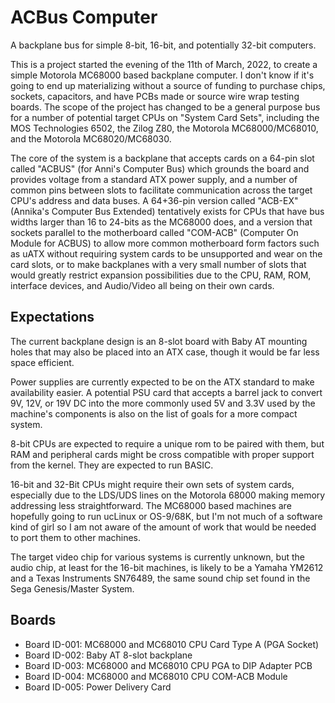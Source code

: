 # ACBus Computer
A backplane bus for simple 8-bit, 16-bit, and potentially 32-bit computers. 

This is a project started the evening of the 11th of March, 2022, to create a simple Motorola MC68000 based backplane computer. I don't know if it's going to end up materializing without a source of funding to purchase chips, sockets, capacitors, and have PCBs made or source wire wrap testing boards. The scope of the project has changed to be a general purpose bus for a number of potential target CPUs on "System Card Sets", including the MOS Technologies 6502, the Zilog Z80, the Motorola MC68000/MC68010, and the Motorola MC68020/MC68030. 

The core of the system is a backplane that accepts cards on a 64-pin slot called "ACBUS" (for Anni's Computer Bus) which grounds the board and provides voltage from a standard ATX power supply, and a number of common pins between slots to facilitate communication across the target CPU's address and data buses. A 64+36-pin version called "ACB-EX" (Annika's Computer Bus Extended) tentatively exists for CPUs that have bus widths larger than 16 to 24-bits as the MC68000 does, and a version that sockets parallel to the motherboard called "COM-ACB" (Computer On Module for ACBUS) to allow more common motherboard form factors such as uATX without requiring system cards to be unsupported and wear on the card slots, or to make backplanes with a very small number of slots that would greatly restrict expansion possibilities due to the CPU, RAM, ROM, interface devices, and Audio/Video all being on their own cards. 

## Expectations
The current backplane design is an 8-slot board with Baby AT mounting holes that may also be placed into an ATX case, though it would be far less space efficient. 

Power supplies are currently expected to be on the ATX standard to make availability easier. A potential PSU card that accepts a barrel jack to convert 9V, 12V, or 19V DC into the more commonly used 5V and 3.3V used by the machine's components is also on the list of goals for a more compact system. 

8-bit CPUs are expected to require a unique rom to be paired with them, but RAM and peripheral cards might be cross compatible with proper support from the kernel. They are expected to run BASIC. 

16-bit and 32-Bit CPUs might require their own sets of system cards, especially due to the LDS/UDS lines on the Motorola 68000 making memory addressing less straightforward. The MC68000 based machines are hopefully going to run ucLinux or OS-9/68K, but I'm not much of a software kind of girl so I am not aware of the amount of work that would be needed to port them to other machines. 

The target video chip for various systems is currently unknown, but the audio chip, at least for the 16-bit machines, is likely to be a Yamaha YM2612 and a Texas Instruments SN76489, the same sound chip set found in the Sega Genesis/Master System. 

## Boards
- Board ID-001: MC68000 and MC68010 CPU Card Type A (PGA Socket)
- Board ID-002: Baby AT 8-slot backplane
- Board ID-003: MC68000 and MC68010 CPU PGA to DIP Adapter PCB
- Board ID-004: MC68000 and MC68010 CPU COM-ACB Module
- Board ID-005: Power Delivery Card
